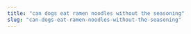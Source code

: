 ```yaml
---
title: "can dogs eat ramen noodles without the seasoning"
slug: "can-dogs-eat-ramen-noodles-without-the-seasoning"
---
```


